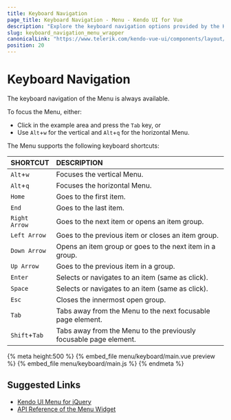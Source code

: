```yaml
---
title: Keyboard Navigation
page_title: Keyboard Navigation - Menu - Kendo UI for Vue
description: "Explore the keyboard navigation options provided by the Kendo UI Menu wrapper for Vue."
slug: keyboard_navigation_menu_wrapper
canonicalLink: "https://www.telerik.com/kendo-vue-ui/components/layout/menu/keyboard-navigation/"
position: 20
---
```


<div><WrapperBanner link="/kendo-vue-ui/components/layout/menu/keyboard-navigation"></WrapperBanner></div>    

# Keyboard Navigation

The keyboard navigation of the Menu is always available.

To focus the Menu, either:
* Click in the example area and press the `Tab` key, or
* Use `Alt`+`w` for the vertical and `Alt`+`q` for the horizontal Menu.

The Menu supports the following keyboard shortcuts:

| SHORTCUT    | DESCRIPTION |
|:---         |:--- |
| `Alt`+`w` | Focuses the vertical Menu.|
| `Alt`+`q` | Focuses the horizontal Menu.|
| `Home`    | Goes to the first item.|
| `End`     | Goes to the last item.|
| `Right Arrow` | Goes to the next item or opens an item group.|
| `Left Arrow`  | Goes to the previous item or closes an item group.|
| `Down Arrow`  | Opens an item group or goes to the next item in a group.|
| `Up Arrow`    | Goes to the previous item in a group.|
| `Enter`   | Selects or navigates to an item (same as click).|
| `Space`   | Selects or navigates to an item (same as click).|
| `Esc`     | Closes the innermost open group.|
| `Tab`     | Tabs away from the Menu to the next focusable page element.|
| `Shift`+`Tab` | Tabs away from the Menu to the previously focusable page element.|

{% meta height:500 %}
{% embed_file menu/keyboard/main.vue preview %}
{% embed_file menu/keyboard/main.js %}
{% endmeta %}


## Suggested Links

* [Kendo UI Menu for jQuery](https://docs.telerik.com/kendo-ui/controls/navigation/menu/overview)
* [API Reference of the Menu Widget](https://docs.telerik.com/kendo-ui/api/javascript/ui/menu)
